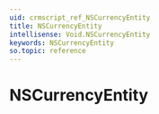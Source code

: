 ```yaml
---
uid: crmscript_ref_NSCurrencyEntity
title: NSCurrencyEntity
intellisense: Void.NSCurrencyEntity
keywords: NSCurrencyEntity
so.topic: reference
---
```


# NSCurrencyEntity
